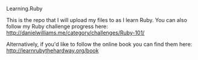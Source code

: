Learning.Ruby

This is the repo that I will upload my files to as I learn Ruby. You can also follow my Ruby challenge progress here: http://danielwilliams.me/category/challenges/Ruby-101/

Alternatively, if you'd like to follow the online book you can find them here: http://learnrubythehardway.org/book
